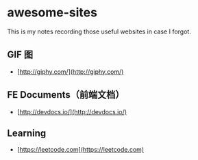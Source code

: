 # awesome-sites

This is my notes recording those useful websites in case I forgot.

## GIF 图

- [http://giphy.com/](http://giphy.com/)

## FE Documents（前端文档）

- [http://devdocs.io/](http://devdocs.io/)


## Learning

- [https://leetcode.com](https://leetcode.com)
